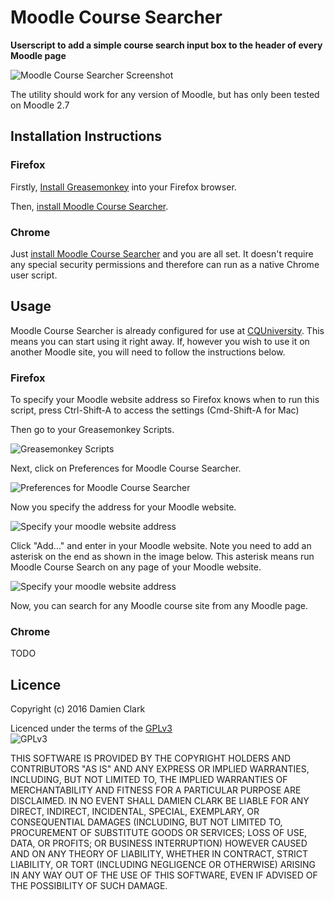 # Moodle Course Searcher #

**Userscript to add a simple course search input box to the header of every Moodle
page**

![Moodle Course Searcher
Screenshot](https://raw.githubusercontent.com/damoclark/MoodleCourseSearcher/master/Moodle_Course_Searcher_Screenshot.png "Moodle Course Searcher Screenshot")

The utility should work for any version of Moodle, but has only been tested on
Moodle 2.7

## Installation Instructions ##

### Firefox ###

Firstly, [Install
Greasemonkey](https://addons.mozilla.org/en-US/firefox/addon/greasemonkey/) into
your Firefox browser.

Then, [install Moodle Course
Searcher](https://raw.githubusercontent.com/damoclark/MoodleCourseSearcher/master/Moodle_Course_Searcher.user.js).

### Chrome ###

Just [install Moodle Course
Searcher](https://raw.githubusercontent.com/damoclark/MoodleCourseSearcher/master/Moodle_Course_Searcher.user.js)
and you are all set. It doesn't require any special security permissions and
therefore can run as a native Chrome user script.

## Usage ##

Moodle Course Searcher is already configured for use at
[CQUniversity](https://www.cqu.edu.au). This means you can start using it right
away. If, however you wish to use it on another Moodle site, you will need to
follow the instructions below.

### Firefox ###

To specify your Moodle website address so Firefox knows when to run this script,
press Ctrl-Shift-A to access the settings (Cmd-Shift-A for Mac)

Then go to your Greasemonkey Scripts.

![Greasemonkey
Scripts](https://raw.githubusercontent.com/damoclark/MoodleCourseSearcher/master/Firefox_Add-ons_Manager.png
"Access Greasemonkey Scripts")

Next, click on Preferences for Moodle Course Searcher.

![Preferences for Moodle Course Searcher
](https://raw.githubusercontent.com/damoclark/MoodleCourseSearcher/master/Greasemonkey_Moodle_Course_Searcher.png "Preferences for Moodle Course Searcher")

Now you specify the address for your Moodle website.

![Specify your moodle website address
](https://raw.githubusercontent.com/damoclark/MoodleCourseSearcher/master/Greasemonkey_Included_pages.png "Specify your moodle website address")

Click "Add..." and enter in your Moodle website. Note you need to add an
asterisk on the end as shown in the image below. This asterisk means run Moodle
Course Search on any page of your Moodle website.

![Specify your moodle website address
](https://raw.githubusercontent.com/damoclark/MoodleCourseSearcher/master/Specify_Moodle_Site.png "Specify your moodle website address")

Now, you can search for any Moodle course site from any Moodle page.

### Chrome ###

TODO

## Licence ##
Copyright (c) 2016 Damien Clark<br/>

Licenced under the terms of the
[GPLv3](https://www.gnu.org/licenses/gpl.txt)<br/>
![GPLv3](https://www.gnu.org/graphics/gplv3-127x51.png "GPLv3")

THIS SOFTWARE IS PROVIDED BY THE COPYRIGHT HOLDERS AND CONTRIBUTORS "AS IS" AND
ANY EXPRESS OR IMPLIED WARRANTIES, INCLUDING, BUT NOT LIMITED TO, THE IMPLIED
WARRANTIES OF MERCHANTABILITY AND FITNESS FOR A PARTICULAR PURPOSE ARE
DISCLAIMED. IN NO EVENT SHALL DAMIEN CLARK BE LIABLE FOR ANY DIRECT, INDIRECT,
INCIDENTAL, SPECIAL, EXEMPLARY, OR CONSEQUENTIAL DAMAGES (INCLUDING, BUT NOT
LIMITED TO, PROCUREMENT OF SUBSTITUTE GOODS OR SERVICES; LOSS OF USE, DATA, OR
PROFITS; OR BUSINESS INTERRUPTION) HOWEVER CAUSED AND ON ANY THEORY OF
LIABILITY, WHETHER IN CONTRACT, STRICT LIABILITY, OR TORT (INCLUDING NEGLIGENCE
OR OTHERWISE) ARISING IN ANY WAY OUT OF THE USE OF THIS SOFTWARE, EVEN IF
ADVISED OF THE POSSIBILITY OF SUCH DAMAGE. 